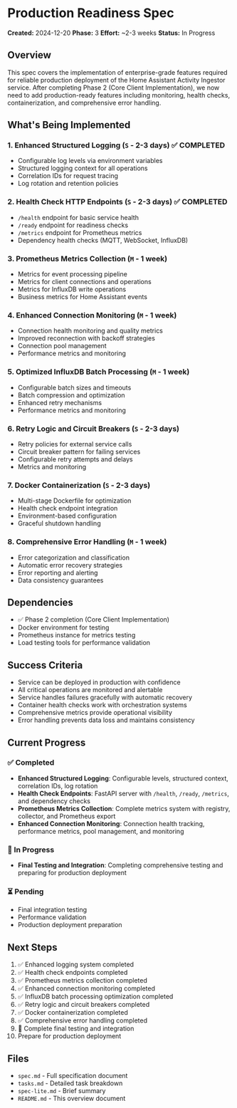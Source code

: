 # Production Readiness Spec

**Created:** 2024-12-20
**Phase:** 3
**Effort:** ~2-3 weeks
**Status:** In Progress

## Overview

This spec covers the implementation of enterprise-grade features required for reliable production deployment of the Home Assistant Activity Ingestor service. After completing Phase 2 (Core Client Implementation), we now need to add production-ready features including monitoring, health checks, containerization, and comprehensive error handling.

## What's Being Implemented

### 1. Enhanced Structured Logging (`S` - 2-3 days) ✅ COMPLETED
- Configurable log levels via environment variables
- Structured logging context for all operations
- Correlation IDs for request tracing
- Log rotation and retention policies

### 2. Health Check HTTP Endpoints (`S` - 2-3 days) ✅ COMPLETED
- `/health` endpoint for basic service health
- `/ready` endpoint for readiness checks
- `/metrics` endpoint for Prometheus metrics
- Dependency health checks (MQTT, WebSocket, InfluxDB)

### 3. Prometheus Metrics Collection (`M` - 1 week)
- Metrics for event processing pipeline
- Metrics for client connections and operations
- Metrics for InfluxDB write operations
- Business metrics for Home Assistant events

### 4. Enhanced Connection Monitoring (`M` - 1 week)
- Connection health monitoring and quality metrics
- Improved reconnection with backoff strategies
- Connection pool management
- Performance metrics and monitoring

### 5. Optimized InfluxDB Batch Processing (`M` - 1 week)
- Configurable batch sizes and timeouts
- Batch compression and optimization
- Enhanced retry mechanisms
- Performance metrics and monitoring

### 6. Retry Logic and Circuit Breakers (`S` - 2-3 days)
- Retry policies for external service calls
- Circuit breaker pattern for failing services
- Configurable retry attempts and delays
- Metrics and monitoring

### 7. Docker Containerization (`S` - 2-3 days)
- Multi-stage Dockerfile for optimization
- Health check endpoint integration
- Environment-based configuration
- Graceful shutdown handling

### 8. Comprehensive Error Handling (`M` - 1 week)
- Error categorization and classification
- Automatic error recovery strategies
- Error reporting and alerting
- Data consistency guarantees

## Dependencies

- ✅ Phase 2 completion (Core Client Implementation)
- Docker environment for testing
- Prometheus instance for metrics testing
- Load testing tools for performance validation

## Success Criteria

- Service can be deployed in production with confidence
- All critical operations are monitored and alertable
- Service handles failures gracefully with automatic recovery
- Container health checks work with orchestration systems
- Comprehensive metrics provide operational visibility
- Error handling prevents data loss and maintains consistency

## Current Progress

### ✅ Completed
- **Enhanced Structured Logging**: Configurable levels, structured context, correlation IDs, log rotation
- **Health Check Endpoints**: FastAPI server with `/health`, `/ready`, `/metrics`, and dependency checks
- **Prometheus Metrics Collection**: Complete metrics system with registry, collector, and Prometheus export
- **Enhanced Connection Monitoring**: Connection health tracking, performance metrics, pool management, and monitoring

### 🔄 In Progress
- **Final Testing and Integration**: Completing comprehensive testing and preparing for production deployment

### ⏳ Pending
- Final integration testing
- Performance validation
- Production deployment preparation

## Next Steps

1. ✅ Enhanced logging system completed
2. ✅ Health check endpoints completed
3. ✅ Prometheus metrics collection completed
4. ✅ Enhanced connection monitoring completed
5. ✅ InfluxDB batch processing optimization completed
6. ✅ Retry logic and circuit breakers completed
7. ✅ Docker containerization completed
8. ✅ Comprehensive error handling completed
9. 🔄 Complete final testing and integration
10. Prepare for production deployment

## Files

- `spec.md` - Full specification document
- `tasks.md` - Detailed task breakdown
- `spec-lite.md` - Brief summary
- `README.md` - This overview document
